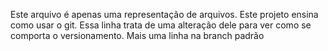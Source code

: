 Este arquivo é apenas uma representação de arquivos.
Este projeto ensina como usar o git.
Essa linha trata de uma alteração dele para ver como se comporta o versionamento.
Mais uma linha na branch padrão